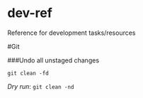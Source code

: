 dev-ref
=======

Reference for development tasks/resources

#Git

###Undo all unstaged changes

`git clean -fd`

*Dry run*: `git clean -nd`
